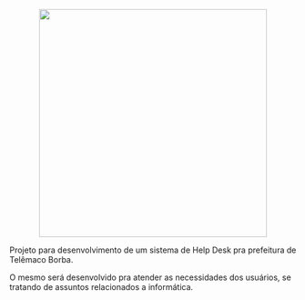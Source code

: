 <p align="center"><img src="https://res.cloudinary.com/dtfbvvkyp/image/upload/v1566331377/laravel-logolockup-cmyk-red.svg" width="400"></p>


Projeto para desenvolvimento de um sistema de Help Desk pra prefeitura de Telêmaco Borba.

O mesmo será desenvolvido pra atender as necessidades dos usuários, se tratando de assuntos relacionados a informática.
